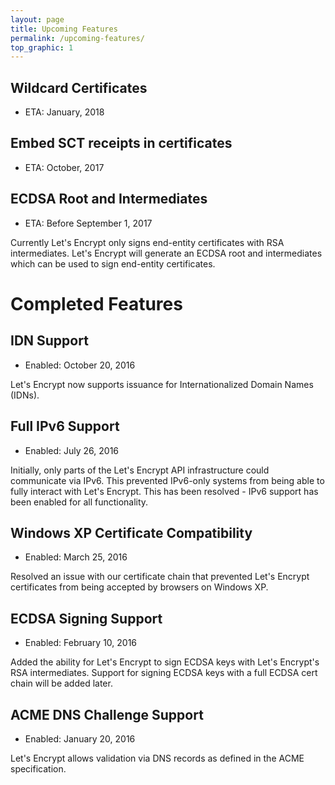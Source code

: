 ```yaml
---
layout: page
title: Upcoming Features
permalink: /upcoming-features/
top_graphic: 1
---
```


## Wildcard Certificates

* ETA: January, 2018

## Embed SCT receipts in certificates

* ETA: October, 2017

## ECDSA Root and Intermediates

* ETA: Before September 1, 2017

Currently Let's Encrypt only signs end-entity certificates with RSA intermediates. Let's Encrypt will generate an ECDSA root and intermediates which can be used to sign end-entity certificates.

# Completed Features

## IDN Support

* Enabled: October 20, 2016

Let's Encrypt now supports issuance for Internationalized Domain Names (IDNs).

## Full IPv6 Support

* Enabled: July 26, 2016

Initially, only parts of the Let's Encrypt API infrastructure could communicate via IPv6. This prevented IPv6-only systems from being able to fully interact with Let's Encrypt. This has been resolved - IPv6 support has been enabled for all functionality.

## Windows XP Certificate Compatibility

* Enabled: March 25, 2016

Resolved an issue with our certificate chain that prevented Let's Encrypt certificates from being accepted by browsers on Windows XP.

## ECDSA Signing Support

* Enabled: February 10, 2016

Added the ability for Let's Encrypt to sign ECDSA keys with Let's Encrypt's RSA intermediates. Support for signing ECDSA keys with a full ECDSA cert chain will be added later.

## ACME DNS Challenge Support

* Enabled: January 20, 2016

Let's Encrypt allows validation via DNS records as defined in the ACME specification.
